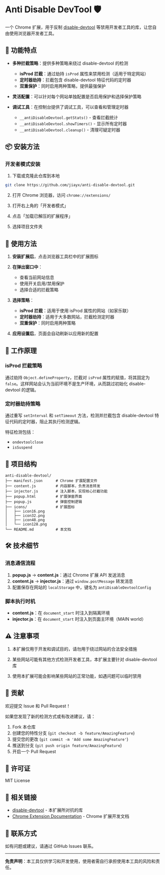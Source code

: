# Anti Disable DevTool 🛡️

一个 Chrome 扩展，用于反制 [disable-devtool](https://github.com/theajack/disable-devtool) 等禁用开发者工具的库，让您自由使用浏览器开发者工具。

## 🎯 功能特点

- **多种拦截策略**：提供多种策略来绕过 disable-devtool 的检测
  - **isProd 拦截**：通过劫持 `isProd` 属性来禁用检测（适用于特定网站）
  - **定时器劫持**：拦截包含 disable-devtool 特征代码的定时器
  - **双重保护**：同时启用两种策略，提供最强保护

- **灵活配置**：可以针对每个网站单独配置是否启用保护和选择保护策略

- **调试工具**：在控制台提供了调试工具，可以查看和管理定时器
  - `__antiDisableDevtool.getStats()` - 查看拦截统计
  - `__antiDisableDevtool.showTimers()` - 显示所有定时器
  - `__antiDisableDevtool.cleanup()` - 清理可疑定时器

## 📦 安装方法

### 开发者模式安装

1. 下载或克隆此仓库到本地
```bash
git clone https://github.com/jiayx/anti-disable-devtool.git
```

2. 打开 Chrome 浏览器，访问 `chrome://extensions/`

3. 打开右上角的「开发者模式」

4. 点击「加载已解压的扩展程序」

5. 选择项目文件夹

## 🚀 使用方法

1. **安装扩展后**，点击浏览器工具栏中的扩展图标

2. **在弹出窗口中**：
   - 查看当前网站信息
   - 使用开关启用/禁用保护
   - 选择合适的拦截策略

3. **选择策略**：
   - **isProd 拦截**：适用于使用 isProd 属性的网站（如家乐联）
   - **定时器劫持**：适用于大多数网站，拦截检测定时器
   - **双重保护**：同时启用两种策略

4. **应用设置后**，页面会自动刷新以应用新的配置

## 🔧 工作原理

### isProd 拦截策略
通过劫持 `Object.defineProperty`，拦截对 `isProd` 属性的赋值，将其固定为 `false`。这样网站会认为当前环境不是生产环境，从而跳过初始化 disable-devtool 的逻辑。

### 定时器劫持策略
通过重写 `setInterval` 和 `setTimeout` 方法，检测并拦截包含 disable-devtool 特征代码的定时器，阻止其执行检测逻辑。

特征检测包括：
- `ondevtoolclose`
- `isSuspend`

## 📁 项目结构

```
anti-disable-devtool/
├── manifest.json      # Chrome 扩展配置文件
├── content.js         # 内容脚本，负责消息转发
├── injector.js        # 注入脚本，实现核心拦截功能
├── popup.html         # 扩展弹窗界面
├── popup.js           # 弹窗控制逻辑
├── icons/             # 扩展图标
│   ├── icon16.png
│   ├── icon32.png
│   ├── icon48.png
│   └── icon128.png
└── README.md          # 本文档
```

## 🛠️ 技术细节

### 消息通信流程
1. **popup.js** → **content.js**：通过 Chrome 扩展 API 发送消息
2. **content.js** → **injector.js**：通过 `window.postMessage` 转发消息
3. 配置保存在网站的 `localStorage` 中，键名为 `antiDisableDevtoolConfig`

### 脚本执行时机
- **content.js**：在 `document_start` 时注入到隔离环境
- **injector.js**：在 `document_start` 时注入到页面主环境（MAIN world）

## ⚠️ 注意事项

1. 本扩展仅用于开发和调试目的，请勿用于绕过网站的合法安全措施

2. 某些网站可能有其他方式检测开发者工具，本扩展主要针对 disable-devtool 库

3. 使用本扩展可能会影响某些网站的正常功能，如遇问题可以临时禁用

## 🤝 贡献

欢迎提交 Issue 和 Pull Request！

如果您发现了新的检测方式或有改进建议，请：
1. Fork 本仓库
2. 创建您的特性分支 (`git checkout -b feature/AmazingFeature`)
3. 提交您的更改 (`git commit -m 'Add some AmazingFeature'`)
4. 推送到分支 (`git push origin feature/AmazingFeature`)
5. 开启一个 Pull Request

## 📄 许可证

MIT License

## 🔗 相关链接

- [disable-devtool](https://github.com/theajack/disable-devtool) - 本扩展所对抗的库
- [Chrome Extension Documentation](https://developer.chrome.com/docs/extensions/) - Chrome 扩展开发文档

## 📮 联系方式

如有问题或建议，请通过 GitHub Issues 联系。

---

**免责声明**：本工具仅供学习和开发使用，使用者需自行承担使用本工具的风险和责任。
